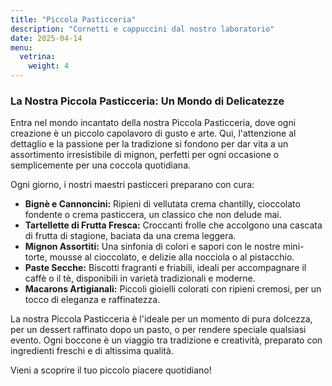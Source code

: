 ```yaml
---
title: "Piccola Pasticceria"
description: "Cornetti e cappuccini dal nostro laboratorio"
date: 2025-04-14
menu:
  vetrina:
    weight: 4
---
```


<h3>La Nostra Piccola Pasticceria: Un Mondo di Delicatezze</h3>

<p>Entra nel mondo incantato della nostra Piccola Pasticceria, dove ogni creazione è un piccolo capolavoro di gusto e arte. Qui, l'attenzione al dettaglio e la passione per la tradizione si fondono per dar vita a un assortimento irresistibile di mignon, perfetti per ogni occasione o semplicemente per una coccola quotidiana.</p>

<p>Ogni giorno, i nostri maestri pasticceri preparano con cura:</p>

<ul>
    <li><strong>Bignè e Cannoncini:</strong> Ripieni di vellutata crema chantilly, cioccolato fondente o crema pasticcera, un classico che non delude mai.</li>
    <li><strong>Tartellette di Frutta Fresca:</strong> Croccanti frolle che accolgono una cascata di frutta di stagione, baciata da una crema leggera.</li>
    <li><strong>Mignon Assortiti:</strong> Una sinfonia di colori e sapori con le nostre mini-torte, mousse al cioccolato, e delizie alla nocciola o al pistacchio.</li>
    <li><strong>Paste Secche:</strong> Biscotti fragranti e friabili, ideali per accompagnare il caffè o il tè, disponibili in varietà tradizionali e moderne.</li>
    <li><strong>Macarons Artigianali:</strong> Piccoli gioielli colorati con ripieni cremosi, per un tocco di eleganza e raffinatezza.</li>
</ul>

<p>La nostra Piccola Pasticceria è l'ideale per un momento di pura dolcezza, per un dessert raffinato dopo un pasto, o per rendere speciale qualsiasi evento. Ogni boccone è un viaggio tra tradizione e creatività, preparato con ingredienti freschi e di altissima qualità.</p>

<p>Vieni a scoprire il tuo piccolo piacere quotidiano!</p>